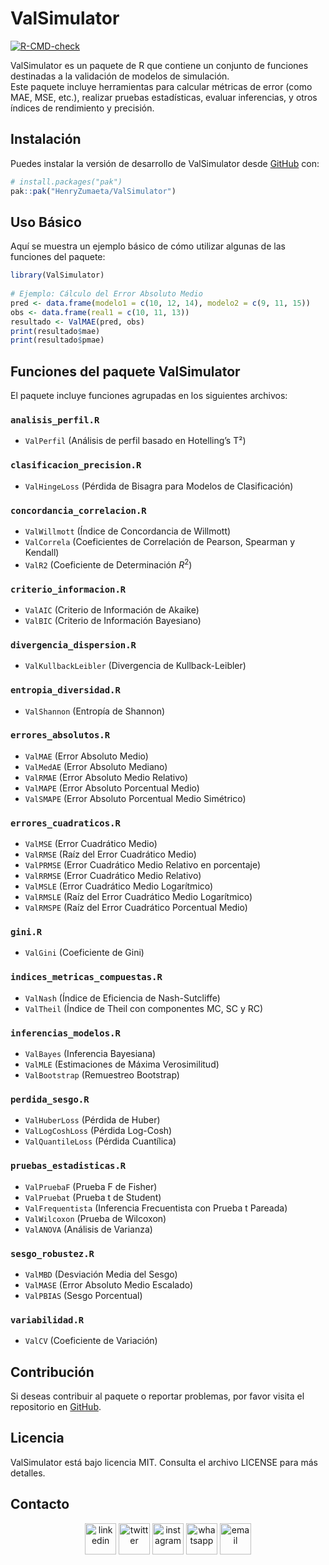 
<!-- README.md is generated from README.Rmd. Please edit that file -->

# ValSimulator

<!-- badges: start -->

[![R-CMD-check](https://github.com/HenryZumaeta/ValSimulator/actions/workflows/R-CMD-check.yaml/badge.svg)](https://github.com/HenryZumaeta/ValSimulator/actions/workflows/R-CMD-check.yaml)
<!-- badges: end -->

ValSimulator es un paquete de R que contiene un conjunto de funciones
destinadas a la validación de modelos de simulación.  
Este paquete incluye herramientas para calcular métricas de error (como
MAE, MSE, etc.), realizar pruebas estadísticas, evaluar inferencias, y
otros índices de rendimiento y precisión.

## Instalación

Puedes instalar la versión de desarrollo de ValSimulator desde
[GitHub](https://github.com/) con:

``` r
# install.packages("pak")
pak::pak("HenryZumaeta/ValSimulator")
```

## Uso Básico

Aquí se muestra un ejemplo básico de cómo utilizar algunas de las
funciones del paquete:

``` r
library(ValSimulator)
   
# Ejemplo: Cálculo del Error Absoluto Medio
pred <- data.frame(modelo1 = c(10, 12, 14), modelo2 = c(9, 11, 15))
obs <- data.frame(real1 = c(10, 11, 13))
resultado <- ValMAE(pred, obs)
print(resultado$mae)
print(resultado$pmae)
```

## Funciones del paquete ValSimulator

El paquete incluye funciones agrupadas en los siguientes archivos:

### **`analisis_perfil.R`**

- `ValPerfil` (Análisis de perfil basado en Hotelling’s T²)

### **`clasificacion_precision.R`**

- `ValHingeLoss` (Pérdida de Bisagra para Modelos de Clasificación)

### **`concordancia_correlacion.R`**

- `ValWillmott` (Índice de Concordancia de Willmott)  
- `ValCorrela` (Coeficientes de Correlación de Pearson, Spearman y
  Kendall)  
- `ValR2` (Coeficiente de Determinación $R^2$)

### **`criterio_informacion.R`**

- `ValAIC` (Criterio de Información de Akaike)  
- `ValBIC` (Criterio de Información Bayesiano)

### **`divergencia_dispersion.R`**

- `ValKullbackLeibler` (Divergencia de Kullback-Leibler)

### **`entropia_diversidad.R`**

- `ValShannon` (Entropía de Shannon)

### **`errores_absolutos.R`**

- `ValMAE` (Error Absoluto Medio)  
- `ValMedAE` (Error Absoluto Mediano)  
- `ValRMAE` (Error Absoluto Medio Relativo)  
- `ValMAPE` (Error Absoluto Porcentual Medio)  
- `ValSMAPE` (Error Absoluto Porcentual Medio Simétrico)

### **`errores_cuadraticos.R`**

- `ValMSE` (Error Cuadrático Medio)  
- `ValRMSE` (Raíz del Error Cuadrático Medio)  
- `ValPRMSE` (Error Cuadrático Medio Relativo en porcentaje)  
- `ValRRMSE` (Error Cuadrático Medio Relativo)  
- `ValMSLE` (Error Cuadrático Medio Logarítmico)  
- `ValRMSLE` (Raíz del Error Cuadrático Medio Logarítmico)  
- `ValRMSPE` (Raíz del Error Cuadrático Porcentual Medio)

### **`gini.R`**

- `ValGini` (Coeficiente de Gini)

### **`indices_metricas_compuestas.R`**

- `ValNash` (Índice de Eficiencia de Nash-Sutcliffe)  
- `ValTheil` (Índice de Theil con componentes MC, SC y RC)

### **`inferencias_modelos.R`**

- `ValBayes` (Inferencia Bayesiana)  
- `ValMLE` (Estimaciones de Máxima Verosimilitud)  
- `ValBootstrap` (Remuestreo Bootstrap)

### **`perdida_sesgo.R`**

- `ValHuberLoss` (Pérdida de Huber)  
- `ValLogCoshLoss` (Pérdida Log-Cosh)  
- `ValQuantileLoss` (Pérdida Cuantílica)

### **`pruebas_estadisticas.R`**

- `ValPruebaF` (Prueba F de Fisher)  
- `ValPruebat` (Prueba t de Student)  
- `ValFrequentista` (Inferencia Frecuentista con Prueba t Pareada)  
- `ValWilcoxon` (Prueba de Wilcoxon)  
- `ValANOVA` (Análisis de Varianza)

### **`sesgo_robustez.R`**

- `ValMBD` (Desviación Media del Sesgo)  
- `ValMASE` (Error Absoluto Medio Escalado)  
- `ValPBIAS` (Sesgo Porcentual)

### **`variabilidad.R`**

- `ValCV` (Coeficiente de Variación)

## Contribución

Si deseas contribuir al paquete o reportar problemas, por favor visita
el repositorio en
[GitHub](https://github.com/HenryZumaeta/ValSimulator).

## Licencia

ValSimulator está bajo licencia MIT. Consulta el archivo LICENSE para
más detalles.

## Contacto

<p align="center">
<a href="https://www.linkedin.com/in/henryzumaeta/" target="_blank"><img align="center" src="https://img.icons8.com/?size=100&id=64154&format=png&color=000000" alt="linkedin" height="50" width="50" /></a>
<a href="https://twitter.com/henryzumaeta" target="_blank"><img align="center" src="https://img.icons8.com/?size=100&id=64156&format=png&color=000000" alt="twitter" height="50" width="50" /></a>
<a href="https://www.instagram.com/henryzumaeta/" target="_blank"><img align="center" src="https://img.icons8.com/?size=100&id=hFoVFpm6gl9A&format=png&color=000000" alt="instagram" height="50" width="50" /></a>
<a href="https://wa.me/51963719768" target="_blank"><img align="center" src="https://img.icons8.com/?size=100&id=108636&format=png&color=000000" alt="whatsapp" height="50" width="50" /></a>
<a href="mailto:henry.zumaeta.l@uni.pe" target="_blank"><img align="center" src="https://img.icons8.com/?size=100&id=6QtoKjRma1Cq&format=png&color=000000" alt="email" height="50" width="50" /></a>
</p>

